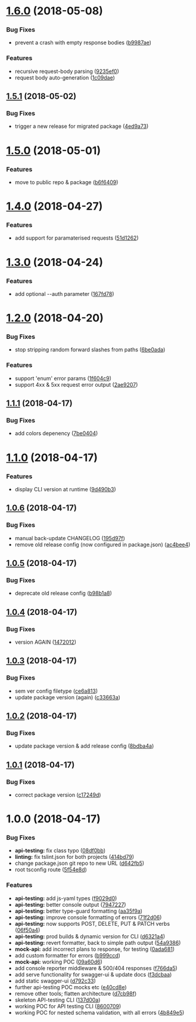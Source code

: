 <a name="1.6.0"></a>
# [1.6.0](https://github.com/hevans90/oa3-api-defender/compare/v1.5.1...v1.6.0) (2018-05-08)


### Bug Fixes

* prevent a crash with empty response bodies ([b9987ae](https://github.com/hevans90/oa3-api-defender/commit/b9987ae))


### Features

* recursive request-body parsing ([9235ef0](https://github.com/hevans90/oa3-api-defender/commit/9235ef0))
* request body auto-generation ([1c09dae](https://github.com/hevans90/oa3-api-defender/commit/1c09dae))

<a name="1.5.1"></a>
## [1.5.1](https://github.com/hevans90/oa3-api-defender/compare/v1.5.0...v1.5.1) (2018-05-02)


### Bug Fixes

* trigger a new release for migrated package ([4ed9a73](https://github.com/hevans90/oa3-api-defender/commit/4ed9a73))

<a name="1.5.0"></a>
# [1.5.0](https://github.com/hevans90/oa3-api-defender/compare/v1.4.0...v1.5.0) (2018-05-01)


### Features

* move to public repo & package ([b6f6409](https://github.com/hevans90/oa3-api-defender/commit/b6f6409))

<a name="1.4.0"></a>
# [1.4.0](https://github.com/tenproduct/oa3-api-defender/compare/v1.3.0...v1.4.0) (2018-04-27)


### Features

* add support for paramaterised requests ([51d1262](https://github.com/tenproduct/oa3-api-defender/commit/51d1262))

<a name="1.3.0"></a>
# [1.3.0](https://github.com/tenproduct/oa3-api-defender/compare/v1.2.0...v1.3.0) (2018-04-24)


### Features

* add optional --auth parameter ([167fd78](https://github.com/tenproduct/oa3-api-defender/commit/167fd78))

<a name="1.2.0"></a>
# [1.2.0](https://github.com/tenproduct/oa3-api-defender/compare/v1.1.1...v1.2.0) (2018-04-20)


### Bug Fixes

* stop stripping random forward slashes from paths ([6be0ada](https://github.com/tenproduct/oa3-api-defender/commit/6be0ada))


### Features

* support 'enum' error params ([1f604c9](https://github.com/tenproduct/oa3-api-defender/commit/1f604c9))
* support 4xx & 5xx request error output ([2ae9207](https://github.com/tenproduct/oa3-api-defender/commit/2ae9207))

<a name="1.1.1"></a>
## [1.1.1](https://github.com/tenproduct/oa3-api-defender/compare/v1.1.0...v1.1.1) (2018-04-17)


### Bug Fixes

* add colors depenency ([7be0404](https://github.com/tenproduct/oa3-api-defender/commit/7be0404))

<a name="1.1.0"></a>
# [1.1.0](https://github.com/tenproduct/oa3-api-defender/compare/v1.0.6...v1.1.0) (2018-04-17)


### Features

* display CLI version at runtime ([9d490b3](https://github.com/tenproduct/oa3-api-defender/commit/9d490b3))

<a name="1.0.6"></a>
## [1.0.6](https://github.com/tenproduct/oa3-api-defender/compare/v1.0.5...v1.0.6) (2018-04-17)


### Bug Fixes

* manual back-update CHANGELOG ([195d97f](https://github.com/tenproduct/oa3-api-defender/commit/195d97f))
* remove old release config (now configured in package.json) ([ac4bee4](https://github.com/tenproduct/oa3-api-defender/commit/ac4bee4))

<a name="1.0.5"></a>
## [1.0.5](https://github.com/tenproduct/oa3-api-defender/compare/v1.0.4...v1.0.5) (2018-04-17)


### Bug Fixes

* deprecate old release config ([b98b1a8](https://github.com/tenproduct/oa3-api-defender/commit/b98b1a8))

<a name="1.0.4"></a>
## [1.0.4](https://github.com/tenproduct/oa3-api-defender/compare/v1.0.3...v1.0.4) (2018-04-17)


### Bug Fixes

* version AGAIN ([1472012](https://github.com/tenproduct/oa3-api-defender/commit/1472012))

<a name="1.0.3"></a>
## [1.0.3](https://github.com/tenproduct/oa3-api-defender/compare/v1.0.2...v1.0.3) (2018-04-17)


### Bug Fixes

* sem ver config filetype ([ce6a813](https://github.com/tenproduct/oa3-api-defender/commit/ce6a813))
* update package version (again) ([c33663a](https://github.com/tenproduct/oa3-api-defender/commit/c33663a))

<a name="1.0.2"></a>
## [1.0.2](https://github.com/tenproduct/oa3-api-defender/compare/v1.0.1...v1.0.2) (2018-04-17)


### Bug Fixes

* update package version & add release config ([8bdba4a](https://github.com/tenproduct/oa3-api-defender/commit/8bdba4a))


<a name="1.0.1"></a>
## [1.0.1](https://github.com/tenproduct/oa3-api-defender/compare/v1.0.0...v1.0.1) (2018-04-17)


### Bug Fixes

* correct package version ([c17249d](https://github.com/tenproduct/oa3-api-defender/commit/c17249d))

<a name="1.0.0"></a>
# 1.0.0 (2018-04-17)


### Bug Fixes

* **api-testing:** fix class typo ([08df0bb](https://github.com/tenproduct/oa3-api-defender/commit/08df0bb))
* **linting:** fix tslint.json for both projects ([414bd79](https://github.com/tenproduct/oa3-api-defender/commit/414bd79))
* change package.json git repo to new URL ([d642fb5](https://github.com/tenproduct/oa3-api-defender/commit/d642fb5))
* root tsconfig route ([5f54e8d](https://github.com/tenproduct/oa3-api-defender/commit/5f54e8d))


### Features

* **api-testing:** add js-yaml types ([f9029d0](https://github.com/tenproduct/oa3-api-defender/commit/f9029d0))
* **api-testing:** better console output ([7947227](https://github.com/tenproduct/oa3-api-defender/commit/7947227))
* **api-testing:** better type-guard formatting ([aa35f9a](https://github.com/tenproduct/oa3-api-defender/commit/aa35f9a))
* **api-testing:** improve console formatting of errors ([71f2d06](https://github.com/tenproduct/oa3-api-defender/commit/71f2d06))
* **api-testing:** now supports POST, DELETE, PUT & PATCH verbs ([06f50a4](https://github.com/tenproduct/oa3-api-defender/commit/06f50a4))
* **api-testing:** prod builds & dynamic version for CLI ([d6321a4](https://github.com/tenproduct/oa3-api-defender/commit/d6321a4))
* **api-testing:** revert formatter, back to simple path output ([54a9386](https://github.com/tenproduct/oa3-api-defender/commit/54a9386))
* **mock-api:** add incorrect plans to response, for testing ([0ada681](https://github.com/tenproduct/oa3-api-defender/commit/0ada681))
* add custom formatter for errors ([b999ccd](https://github.com/tenproduct/oa3-api-defender/commit/b999ccd))
* **mock-api:** working POC ([09a60d6](https://github.com/tenproduct/oa3-api-defender/commit/09a60d6))
* add console reporter middleware & 500/404 responses ([f766da5](https://github.com/tenproduct/oa3-api-defender/commit/f766da5))
* add serve functionality for swagger-ui & update docs ([f3dcbaa](https://github.com/tenproduct/oa3-api-defender/commit/f3dcbaa))
* add static swagger-ui ([d792c33](https://github.com/tenproduct/oa3-api-defender/commit/d792c33))
* further api-testing POC mocks etc ([e40cd8e](https://github.com/tenproduct/oa3-api-defender/commit/e40cd8e))
* remove other tools; flatten architecture ([d7cb98f](https://github.com/tenproduct/oa3-api-defender/commit/d7cb98f))
* skeleton API-testing CLI ([137d00a](https://github.com/tenproduct/oa3-api-defender/commit/137d00a))
* working POC for API testing CLI ([8600709](https://github.com/tenproduct/oa3-api-defender/commit/8600709))
* working POC for nested schema validation, with all errors ([4b849e5](https://github.com/tenproduct/oa3-api-defender/commit/4b849e5))
